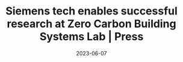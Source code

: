 ---
category:
- .nan
date: 2023-06-07
keyword_suggestion: ubuntu install docker
post_inspiration: https://press.siemens.com/global/en/pressrelease/siemens-tech-enables-successful-research-zero-carbon-building-systems-lab
silot_terms: digital automation
title: Siemens tech enables successful research at Zero Carbon Building Systems Lab
  | Press
---
